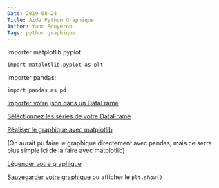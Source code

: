 ```yaml
---
Date: 2019-08-24
Title: Aide Python Graphique
Author: Yann Bouyeron
Tags: python graphique
---  
```


Importer matplotlib.pyplot:

    import matplotlib.pyplot as plt
  
Importer pandas:

    import pandas as pd

[Importer votre json dans un DataFrame](https://yannbouyeron.github.io/#importjson)

[Séléctionnez les séries de votre DataFrame](https://yannbouyeron.github.io/#selcollabel)

[Réaliser le graphique avec matplotlib](https://yannbouyeron.github.io/#simplegraph)

(On aurait pu faire le graphique directement avec pandas, mais ce serra plus simple ici de la faire avec matplotlib)

[Légender votre graphique](https://yannbouyeron.github.io/#annotegraph)

[Sauvegarder votre graphique](https://yannbouyeron.github.io/#savegraph) ou afficher le `plt.show()`
